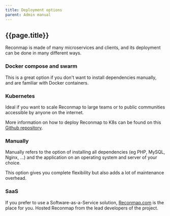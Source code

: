 ```yaml
---
title: Deployment options
parent: Admin manual
---
```


## {{page.title}}

Reconmap is made of many microservices and clients, and its deployment can be done in many different ways.

### Docker compose and swarm

This is a great option if you don't want to install dependencies manually, and are familiar with Docker containers.

### Kubernetes

Ideal if you want to scale Reconmap to large teams or to public communities accessible by anyone on the internet.

More information on how to deploy Reconmap to K8s can be found on this [Github repository](https://github.com/reconmap/k8s-deployment).

### Manually

Manually refers to the option of installing all dependencies (eg PHP, MySQL, Nginx, ...) and the application on an operating system and server of your choice.

This option gives you complete flexibility but also adds a lot of maintenance overhead.

### SaaS

If you prefer to use a Software-as-a-Service solution, [Reconmap.com](https://reconmap.com) is the place for you. Hosted Reconmap from the lead developers of the project.
